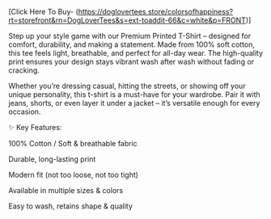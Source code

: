 [Click Here To Buy-
(https://doglovertees.store/colorsofhappiness?rt=storefront&rn=DogLoverTees&s=ext-toaddit-66&c=white&p=FRONT)]

Step up your style game with our Premium Printed T-Shirt – designed for comfort, durability, and making a statement. Made from 100% soft cotton, this tee feels light, breathable, and perfect for all-day wear. The high-quality print ensures your design stays vibrant wash after wash without fading or cracking.

Whether you’re dressing casual, hitting the streets, or showing off your unique personality, this t-shirt is a must-have for your wardrobe. Pair it with jeans, shorts, or even layer it under a jacket – it’s versatile enough for every occasion.

✨ Key Features:

100% Cotton / Soft & breathable fabric

Durable, long-lasting print

Modern fit (not too loose, not too tight)

Available in multiple sizes & colors

Easy to wash, retains shape & quality
